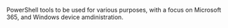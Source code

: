 PowerShell tools to be used for various purposes, with a focus on Microsoft 365, and Windows device amdinistration.
